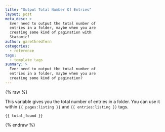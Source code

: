```yaml
---
title: "Output Total Number Of Entries"
layout: post
meta_desc: >
  Ever need to output the total number of
  entries in a folder, maybe when you are
  creating some kind of pagination with
  Statamic?
author: garethredfern
categories:
  - reference
tags:
  - template tags
summary: >
  Ever need to output the total number of
  entries in a folder, maybe when you are
  creating some kind of pagination?
---
```


{% raw %}

This variable gives you the total number of entries in a folder. You can use it within `{{ pages:listing }}` and `{{ entries:listing }}` tags.

~~~.language-markup
{{ total_found }}
~~~

{% endraw %}
